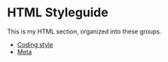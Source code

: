 # HTML Styleguide

This is my HTML section, organized into these groups.

* [Coding style](./style.md)
* [Meta](./meta.md)
